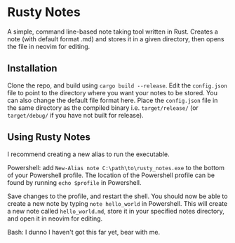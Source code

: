 # Rusty Notes
A simple, command line-based note taking tool written in Rust.
Creates a note (with default format .md) and stores it in a given directory, then opens the file in neovim for editing.

## Installation
Clone the repo, and build using `cargo build --release`.
Edit the `config.json` file to point to the directory where you want your notes to be stored. You can also change the default file format here.
Place the `config.json` file in the same directory as the compiled binary i.e. `target/release/` (or `target/debug/` if you have not built for release).

## Using Rusty Notes
I recommend creating a new alias to run the executable.

Powershell: add `New-Alias note C:\path\to\rusty_notes.exe` to the bottom of your Powershell profile.
The location of the Powershell profile can be found by running `echo $profile` in Powershell.

Save changes to the profile, and restart the shell.
You should now be able to create a new note by typing `note hello_world` in Powershell. This will create a new note called `hello_world.md`, store it in your specified notes directory, and open it in neovim for editing.

Bash: I dunno I haven't got this far yet, bear with me.
